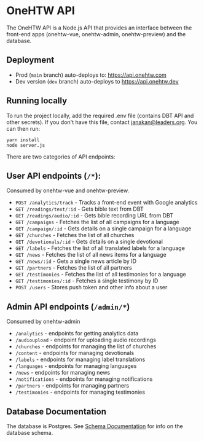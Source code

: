 # OneHTW API
The OneHTW API is a Node.js API that provides an interface between the front-end apps (onehtw-vue, onehtw-admin, onehtw-preview) and the database.

## Deployment
* Prod (`main` branch) auto-deploys to: https://api.onehtw.com
* Dev version (`dev` branch) auto-deploys to https://api.onehtw.dev

## Running locally
To run the project locally, add the required .env file (contains DBT API and other secrets). If you don't have this file, contact janakan@leaders.org. You can then run:
```
yarn install
node server.js
```

There are two categories of API endpoints:

## User API endpoints (`/*`):
Consumed by onehtw-vue and onehtw-preview.

* `POST /analytics/track` - Tracks a front-end event with Google analytics
* `GET /readings/text/:id` - Gets bible text from DBT
* `GET /readings/audio/:id` - Gets bible recording URL from DBT
* `GET /campaigns` - Fetches the list of all campaigns for a language
* `GET /campaign/:id` - Gets details on a single campaign for a language
* `GET /churches` - Fetches the list of all churches
* `GET /devotionals/:id` - Gets details on a single devotional
* `GET /labels` - Fetches the list of all translated labels for a language
* `GET /news` - Fetches the list of all news items for a language
* `GET /news/:id` - Gets a single news article by ID
* `GET /partners` - Fetches the list of all partners
* `GET /testimonies` - Fetches the list of all testimonies for a language
* `GET /testimonies/:id` - Fetches a single testimony by ID
* `POST /users` - Stores push token and other info about a user

## Admin API endpoints (`/admin/*`)
Consumed by onehtw-admin

* `/analytics` - endpoints for getting analytics data
* `/audioupload` - endpoint for uploading audio recordings
* `/churches` - endpoints for managing the list of churches
* `/content` - endpoints for managing devotionals
* `/labels` - endpoints for managing label translations
* `/languages` - endpoints for managing languages
* `/news` - endpoints for managing news
* `/notifications` - endpoints for managing notifications
* `/partners` - endpoints for managing partners
* `/testimonies` - endpoints for managing testimonies

## Database Documentation
The database is Postgres. See [Schema Documentation](schema.md) for info on the database schema.
